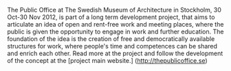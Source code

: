The Public Office at The Swedish Museum of Architecture in Stockholm, 30 Oct-30 Nov 2012, is part of a long term development project, that aims to articulate an idea of open and rent-free work and meeting places, where the public is given the opportunity to engage in work and further education. The foundation of the idea is the creation of free and democratically available structures for work, where people's time and competences can be shared and enrich each other. Read more at the project and follow the development of the concept at the [project main website.] (http://thepublicoffice.se)